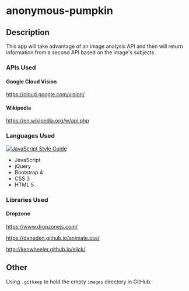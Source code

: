 # anonymous-pumpkin

## Description
This app will take advantage of an image analysis API and then will return information from a second API based on the image's subjects

### APIs Used
#### Google Cloud Vision
https://cloud.google.com/vision/

#### Wikipedia
https://en.wikipedia.org/w/api.php

### Languages Used
[![JavaScript Style Guide](https://img.shields.io/badge/code_style-standard-brightgreen.svg)](https://standardjs.com)
  * JavaScript
  * jQuery
  * Bootstrap 4
  * CSS 3
  * HTML 5

### Libraries Used
#### Dropzone
https://www.dropzonejs.com/

https://daneden.github.io/animate.css/

http://kenwheeler.github.io/slick/

## Other
Using `.gitkeep` to hold the empty `images` directory in GitHub.

